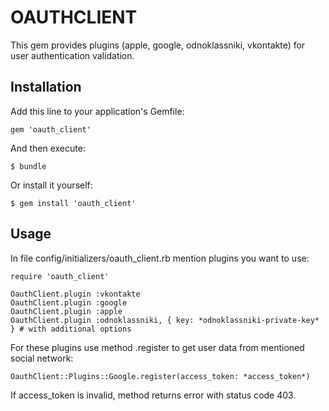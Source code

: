 <h1>OAUTHCLIENT</h1>

This gem provides plugins (apple, google, odnoklassniki, vkontakte) for user authentication validation.

<h2>Installation</h2>

Add this line to your application's Gemfile:

```
gem 'oauth_client'
```

And then execute:

```
$ bundle
```

Or install it yourself: 

```
$ gem install 'oauth_client'
```

<h2>Usage</h2>

In file config/initializers/oauth_client.rb mention plugins you want to use:

```
require 'oauth_client'

OauthClient.plugin :vkontakte
OauthClient.plugin :google
OauthClient.plugin :apple
OauthClient.plugin :odnoklassniki, { key: *odnoklassniki-private-key* } # with additional options
```

For these plugins use method .register to get user data from mentioned social network:

```
OauthClient::Plugins::Google.register(access_token: *access_token*)
```

If access_token is invalid, method returns error with status code 403.

